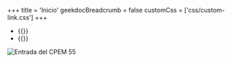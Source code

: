 +++
title = 'Inicio'
geekdocBreadcrumb = false
customCss = ['css/custom-link.css']
+++

- {{<link href="resoluciones">}}
- {{<link href="acuerdos">}}

![Entrada del CPEM 55](img/entrada-edificio.jpg)


